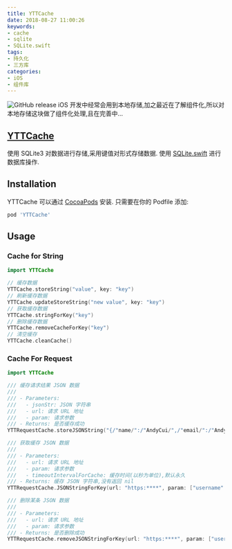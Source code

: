 ```yaml
---
title: YTTCache
date: 2018-08-27 11:00:26
keywords:
- cache
- sqlite
- SQLite.swift
tags:
- 持久化
- 三方库
categories:
- iOS
- 组件库
---
```

![GitHub release](https://img.shields.io/github/release/AndyCuiYTT/YTTCache.svg?style=plastic)
iOS 开发中经常会用到本地存储,加之最近在了解组件化,所以对本地存储这块做了组件化处理,且在完善中...
<!-- more -->
## [YTTCache](https://github.com/AndyCuiYTT/YTTCache)
使用 SQLite3 对数据进行存储,采用键值对形式存储数据.
使用 [SQLite.swift](https://github.com/AndyCuiYTT/SQLite.swift) 进行数据库操作.

## Installation
YTTCache  可以通过 [CocoaPods](https://cocoapods.org) 安装. 只需要在你的 Podfile 添加:
```ruby
pod 'YTTCache'
```

## Usage
### Cache for String
```swift 
import YTTCache

// 缓存数据
YTTCache.storeString("value", key: "key")
// 刷新缓存数据
YTTCache.updateStoreString("new value", key: "key")
// 获取缓存数据
YTTCache.stringForKey("key")
// 删除缓存数据
YTTCache.removeCacheForKey("key")
// 清空缓存
YTTCache.cleanCache()

```
### Cache For Request
```swift
import YTTCache

/// 缓存请求结果 JSON 数据
///
/// - Parameters:
///   - jsonStr: JSON 字符串
///   - url: 请求 URL 地址
///   - param: 请求参数
/// - Returns: 是否缓存成功
YTTRequestCache.storeJSONString("{/"name/":/"AndyCui/",/"email/":/"AndyCuiYTT@163.com/"}", url: "https:****", param: ["username":"AndyCui"])

/// 获取缓存 JSON 数据
///
/// - Parameters:
///   - url: 请求 URL 地址
///   - param: 请求参数
///   - timeoutIntervalForCache: 缓存时间(以秒为单位),默认永久
/// - Returns: 缓存 JSON 字符串,没有返回 nil
YTTRequestCache.JSONStringForKey(url: "https:****", param: ["username":"AndyCui"], timeoutIntervalForCache: 24 * 60 * 60)

/// 删除某条 JSON 数据
///
/// - Parameters:
///   - url: 请求 URL 地址
///   - param: 请求参数
/// - Returns: 是否删除成功
YTTRequestCache.removeJSONStringForKey(url: "https:****", param: ["username":"AndyCui"])

```

